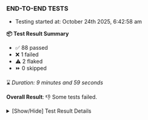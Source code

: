 ### END-TO-END TESTS

- Testing started at: October 24th 2025, 6:42:58 am

**📦 Test Result Summary**

- ✅ 88 passed
- ❌ 1 failed
- ⚠️ 2 flaked
- ⏩ 0 skipped

⌛ _Duration: 9 minutes and 59 seconds_

**Overall Result**: 👎 Some tests failed.



<details>
    <summary>[Show/Hide] Test Result Details</summary>
    <div markdown="1">

| Test | Browser | Test Case | Tags | Result |
| :---: | :---: | :--- | :---: | :---: |
| 1 | chromium-meshery-provider | deploys a published design to a connected cluster |  | ❌ |
| 2 | chromium-local-provider | deploys a published design to a connected cluster |  | ⚠️ |
| 3 | chromium-local-provider | Import a Model via CSV Import |  | ⚠️ |

</div>
</details>


<!-- To see the full report, please visit our CI/CD pipeline with reporter. -->